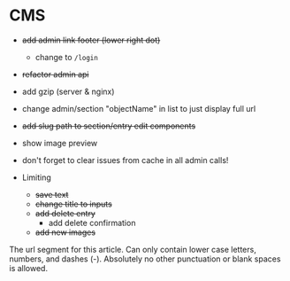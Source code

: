 # CMS

+ ~~add admin link footer (lower right dot)~~
  + change to `/login`
+ ~~refactor admin api~~
+ add gzip (server & nginx)
+ change admin/section "objectName" in list to just display full url
+ ~~add slug path to section/entry edit components~~
+ show image preview
+ don't forget to clear issues from cache in all admin calls!


+ Limiting
  + ~~save text~~
  + ~~change title to inputs~~
  + ~~add delete entry~~
    + add delete confirmation
  + ~~add new images~~



The url segment for this article. Can only contain lower case letters, numbers, and dashes (-). Absolutely no other punctuation or blank spaces is allowed.
